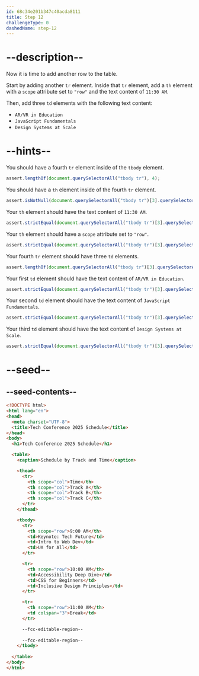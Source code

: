 ```yaml
---
id: 68c34e201b347c40acda8111
title: Step 12
challengeType: 0
dashedName: step-12
---
```


# --description--

Now it is time to add another row to the table. 

Start by adding another `tr` element. Inside that `tr` element, add a `th` element with a `scope` attribute set to `"row"` and the text content of `11:30 AM`. 

Then, add three `td` elements with the following text content:

- `AR/VR in Education`
- `JavaScript Fundamentals`
- `Design Systems at Scale`

# --hints--

You should have a fourth `tr` element inside of the `tbody` element.

```js
assert.lengthOf(document.querySelectorAll("tbody tr"), 4);
```

You should have a `th` element inside of the fourth `tr` element.

```js
assert.isNotNull(document.querySelectorAll("tbody tr")[3].querySelector("th"));
```

Your `th` element should have the text content of `11:30 AM`.

```js
assert.strictEqual(document.querySelectorAll("tbody tr")[3].querySelector("th")?.textContent.trim(), "11:30 AM");
```

Your `th` element should have a `scope` attribute set to `"row"`.

```js
assert.strictEqual(document.querySelectorAll("tbody tr")[3].querySelector("th")?.getAttribute("scope"), "row");
```

Your fourth `tr` element should have three `td` elements.

```js
assert.lengthOf(document.querySelectorAll("tbody tr")[3].querySelectorAll("td"), 3);
```

Your first `td` element should have the text content of `AR/VR in Education`.

```js
assert.strictEqual(document.querySelectorAll("tbody tr")[3].querySelectorAll("td")[0]?.textContent.trim(), "AR/VR in Education");
```

Your second `td` element should have the text content of `JavaScript Fundamentals`.

```js
assert.strictEqual(document.querySelectorAll("tbody tr")[3].querySelectorAll("td")[1]?.textContent.trim(), "JavaScript Fundamentals");
```   

Your third `td` element should have the text content of `Design Systems at Scale`.

```js
assert.strictEqual(document.querySelectorAll("tbody tr")[3].querySelectorAll("td")[2]?.textContent.trim(), "Design Systems at Scale");
```

# --seed--

## --seed-contents--

```html
<!DOCTYPE html>
<html lang="en">
<head>
  <meta charset="UTF-8">
  <title>Tech Conference 2025 Schedule</title>
</head>
<body>
  <h1>Tech Conference 2025 Schedule</h1>

  <table>
    <caption>Schedule by Track and Time</caption>

    <thead>
      <tr>
        <th scope="col">Time</th>
        <th scope="col">Track A</th>
        <th scope="col">Track B</th>
        <th scope="col">Track C</th>
      </tr>
    </thead>

    <tbody>
      <tr>
        <th scope="row">9:00 AM</th>
        <td>Keynote: Tech Future</td>
        <td>Intro to Web Dev</td>
        <td>UX for All</td>
      </tr>

      <tr>
        <th scope="row">10:00 AM</th>
        <td>Accessibility Deep Dive</td>
        <td>CSS for Beginners</td>
        <td>Inclusive Design Principles</td>
      </tr>

      <tr>
        <th scope="row">11:00 AM</th>
        <td colspan="3">Break</td>
      </tr>

      --fcc-editable-region--
      
      --fcc-editable-region--
    </tbody>
    
  </table>
</body>
</html>
```
